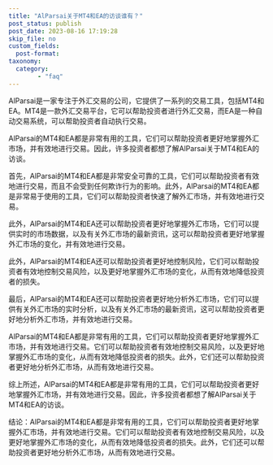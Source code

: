 ```yaml
---
title: "AlParsai关于MT4和EA的访谈谁有？"
post_status: publish
post_date: 2023-08-16 17:19:28
skip_file: no
custom_fields: 
  post-format: 
taxonomy:
  category:
        - "faq"
---
```


AlParsai是一家专注于外汇交易的公司，它提供了一系列的交易工具，包括MT4和EA。MT4是一款外汇交易平台，它可以帮助投资者进行外汇交易，而EA是一种自动交易系统，可以帮助投资者自动执行交易。

AlParsai的MT4和EA都是非常有用的工具，它们可以帮助投资者更好地掌握外汇市场，并有效地进行交易。因此，许多投资者都想了解AlParsai关于MT4和EA的访谈。

首先，AlParsai的MT4和EA都是非常安全可靠的工具，它们可以帮助投资者有效地进行交易，而且不会受到任何欺诈行为的影响。此外，AlParsai的MT4和EA都是非常易于使用的工具，它们可以帮助投资者快速了解外汇市场，并有效地进行交易。

此外，AlParsai的MT4和EA还可以帮助投资者更好地掌握外汇市场，它们可以提供实时的市场数据，以及有关外汇市场的最新资讯，这可以帮助投资者更好地掌握外汇市场的变化，并有效地进行交易。

此外，AlParsai的MT4和EA还可以帮助投资者更好地控制风险，它们可以帮助投资者有效地控制交易风险，以及更好地掌握外汇市场的变化，从而有效地降低投资者的损失。

最后，AlParsai的MT4和EA还可以帮助投资者更好地分析外汇市场，它们可以提供有关外汇市场的实时分析，以及有关外汇市场的最新资讯，这可以帮助投资者更好地分析外汇市场，并有效地进行交易。

AlParsai的MT4和EA都是非常有用的工具，它们可以帮助投资者更好地掌握外汇市场，并有效地进行交易。它们可以帮助投资者有效地控制交易风险，以及更好地掌握外汇市场的变化，从而有效地降低投资者的损失。此外，它们还可以帮助投资者更好地分析外汇市场，从而有效地进行交易。

综上所述，AlParsai的MT4和EA都是非常有用的工具，它们可以帮助投资者更好地掌握外汇市场，并有效地进行交易。因此，许多投资者都想了解AlParsai关于MT4和EA的访谈。

结论：AlParsai的MT4和EA都是非常有用的工具，它们可以帮助投资者更好地掌握外汇市场，并有效地进行交易。它们可以帮助投资者有效地控制交易风险，以及更好地掌握外汇市场的变化，从而有效地降低投资者的损失。此外，它们还可以帮助投资者更好地分析外汇市场，从而有效地进行交易。

